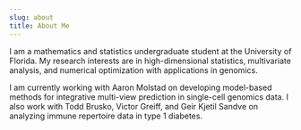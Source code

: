 ```yaml
---
slug: about
title: About Me
---
```


I am a mathematics and statistics undergraduate student at the University of Florida. My research interests are in high-dimensional statistics, multivariate analysis, and numerical optimization with applications in genomics.

I am currently working with Aaron Molstad on developing model-based methods for integrative multi-view prediction in single-cell genomics data. I also work with Todd Brusko, Victor Greiff, and Geir Kjetil Sandve on analyzing immune repertoire data in type 1 diabetes.
